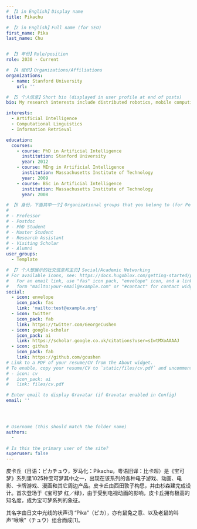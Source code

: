 ```yaml
---
# 【1 in English】Display name 
title: Pikachu 

# 【2 in English】Full name (for SEO)
first_name: Pika
last_name: Chu


# 【3 年份】Role/position
role: 2030 - Current

# 【4 组织】Organizations/Affiliations
organizations:
  - name: Stanford University
    url: ''

# 【5 个人信息】Short bio (displayed in user profile at end of posts)
bio: My research interests include distributed robotics, mobile computing and programmable matter.

interests:
  - Artificial Intelligence
  - Computational Linguistics
  - Information Retrieval

education:
  courses:
    - course: PhD in Artificial Intelligence
      institution: Stanford University
      year: 2012
    - course: MEng in Artificial Intelligence
      institution: Massachusetts Institute of Technology
      year: 2009
    - course: BSc in Artificial Intelligence
      institution: Massachusetts Institute of Technology
      year: 2008

# 【6 身份，下面其中一个】Organizational groups that you belong to (for People widget)
#  
# - Professor
# - Postdoc
# - PhD Student
# - Master Student
# - Research Assistant
# - Visiting Scholar
# - Alumni
user_groups:
  - Template

# 【7 个人想展示的社交信息和主页】Social/Academic Networking
# For available icons, see: https://docs.hugoblox.com/getting-started/page-builder/#icons
#   For an email link, use "fas" icon pack, "envelope" icon, and a link in the
#   form "mailto:your-email@example.com" or "#contact" for contact widget.
social:
  - icon: envelope
    icon_pack: fas
    link: 'mailto:test@example.org'
  - icon: twitter
    icon_pack: fab
    link: https://twitter.com/GeorgeCushen
  - icon: google-scholar
    icon_pack: ai
    link: https://scholar.google.co.uk/citations?user=sIwtMXoAAAAJ
  - icon: github
    icon_pack: fab
    link: https://github.com/gcushen
# Link to a PDF of your resume/CV from the About widget.
# To enable, copy your resume/CV to `static/files/cv.pdf` and uncomment the lines below.
# - icon: cv
#   icon_pack: ai
#   link: files/cv.pdf

# Enter email to display Gravatar (if Gravatar enabled in Config)
email: ''



  
# Username (this should match the folder name)
authors:
  - 

# Is this the primary user of the site?
superuser: false
---
```


皮卡丘（日语：ピカチュウ，罗马化：Pikachu，粤语旧译：比卡超）是《宝可梦》系列里1025种宝可梦其中之一，出现在该系列的各种电子游戏、动画、电影、卡牌游戏、漫画和其它周边产品。皮卡丘由西田敦子构思，并由杉森建完成设计。首次登场于《宝可梦 红／绿》，由于受到电视动画的影响，皮卡丘拥有极高的知名度，成为宝可梦系列的象征。

其名字由日文中光线的状声词 “Pika”（ピカ），亦有鼠兔之意、以及老鼠的叫声“啾啾”（チュウ）组合而成[1]。
